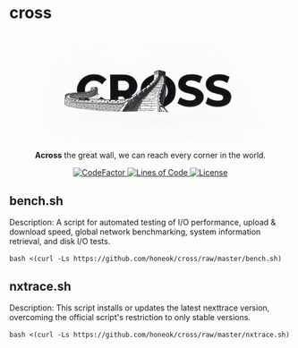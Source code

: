 # cross

<div align="center">
  <br>
  <img width="80%" style="max-width:80%" src=".github/cross.jpg" title="cross">
  <br>
  <p> <b>Across</b> the great wall, we can reach every corner in the world.</p>
</div>

<div align="center">
  <a href="https://www.codefactor.io/repository/github/honeok/cross">
    <img src="https://img.shields.io/codefactor/grade/github/honeok/cross.svg?style=flat-square&label=CodeFactor&logo=CodeFactor&logoColor=white" alt="CodeFactor" />
  </a>
  <a href="https://github.com/XAMPPRocky/tokei">
    <img src="https://tokei.rs/b1/github/honeok/cross?category=code&style=flat-square&label=Lines%20of%20Code" alt="Lines of Code" />
  </a>
  <a href="https://github.com/honeok/cross">
    <img src="https://img.shields.io/github/license/honeok/cross.svg?style=flat-square&logo=github" alt="License" />
  </a>
</div>

## bench.sh

Description: A script for automated testing of I/O performance, upload & download speed, global network benchmarking, system information retrieval, and disk I/O tests.

```shell
bash <(curl -Ls https://github.com/honeok/cross/raw/master/bench.sh)
```

## nxtrace.sh

Description: This script installs or updates the latest nexttrace version, overcoming the official script's restriction to only stable versions.

```shell
bash <(curl -Ls https://github.com/honeok/cross/raw/master/nxtrace.sh)
```
